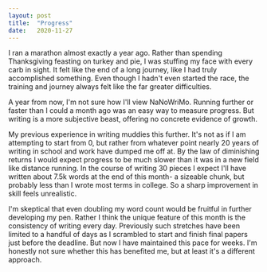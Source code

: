 ```yaml
---
layout: post
title:  "Progress"
date:   2020-11-27
---
```


I ran a marathon almost exactly a year ago. Rather than spending Thanksgiving feasting on turkey and pie, I was stuffing my face with every carb in sight. It felt like the end of a long journey, like I had truly accomplished something. Even though I hadn't even started the race, the training and journey always felt like the far greater difficulties.

A year from now, I'm not sure how I'll view NaNoWriMo. Running further or faster than I could a month ago was an easy way to measure progress. But writing is a more subjective beast, offering no concrete evidence of growth. 

My previous experience in writing muddies this further. It's not as if I am attempting to start from 0, but rather from whatever point nearly 20 years of writing in school and work have dumped me off at. By the law of diminishing returns I would expect progress to be much slower than it was in a new field like distance running. In the course of writing 30 pieces I expect I'll have written about 7.5k words at the end of this month- a sizeable chunk, but probably less than I wrote most terms in college. So a sharp improvement in skill feels unrealistic.

I'm skeptical that even doubling my word count would be fruitful in further developing my pen. Rather I think the unique feature of this month is the consistency of writing every day. Previously such stretches have been limited to a handful of days as I scrambled to start and finish final papers just before the deadline. But now I have maintained this pace for weeks. I'm honestly not sure whether this has benefited me, but at least it's a different approach.